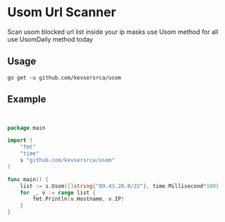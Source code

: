 # Usom Url Scanner
Scan usom blocked url list inside your ip masks
use Usom method for all 
use UsomDaily method today 

## Usage

```
go get -u github.com/kevsersrca/usom
```

## Example

```go


package main

import (
	"fmt"
	"time"
	s "github.com/kevsersrca/usom"
)

func main() {
	list := s.Usom([]string{"89.43.28.0/22"}, time.Millisecond*100)
	for _, v := range list {
		fmt.Println(v.Hostname, v.IP)
	}
}


```
